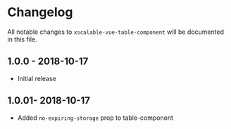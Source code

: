 # Changelog

All notable changes to `xscalable-vue-table-component` will be documented in this file.

## 1.0.0 - 2018-10-17
  - Initial release

## 1.0.01- 2018-10-17
  - Added `no-expiring-storage` prop to table-component